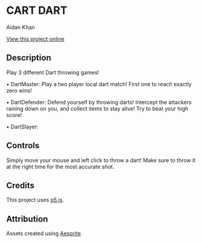 # CART DART

Aidan Khan

[View this project online](https://aidankhan51.github.io/CreativeComputation/Variations%20Jam/)

## Description

Play 3 different Dart throwing games!

 • DartMaster: Play a two player local dart match! First one to reach exactly zero wins!

 • DartDefender: Defend yourself by throwing darts! Intercept the attackers raining down on you, and collect items to stay alive! Try to beat your high score!

 • DartSlayer: 

 ## Controls

 Simply move your mouse and left click to throw a dart! Make sure to throw it at the right time for the most accurate shot.

## Credits

This project uses [p5.js](https://p5js.org).

## Attribution

Assets created using [Aesprite](https://www.aseprite.org/)